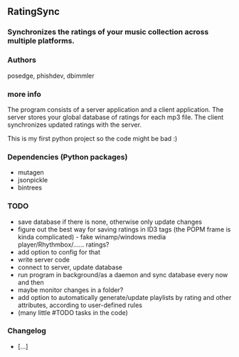 ## RatingSync

### Synchronizes the ratings of your music collection across multiple platforms.

### Authors
posedge, phishdev, dbimmler

### more info
The program consists of a server application and a client application.
The server stores your global database of ratings for each mp3 file.
The client synchronizes updated ratings with the server.

This is my first python project so the code might be bad :)

### Dependencies (Python packages)
* mutagen
* jsonpickle
* bintrees

### TODO
* save database if there is none, otherwise only update changes
* figure out the best way for saving ratings in ID3 tags (the POPM frame is kinda complicated) - fake winamp/windows media player/Rhythmbox/...... ratings?
* add option to config for that
* write server code
* connect to server, update database
* run program in background/as a daemon and sync database every now and then
* maybe monitor changes in a folder?
* add option to automatically generate/update playlists by rating and other attributes, according to user-defined rules
* (many little #TODO tasks in the code)

### Changelog
* [...]
